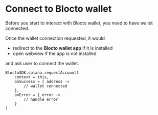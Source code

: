# Connect to Blocto wallet

Before you start to interact with Blocto wallet, you need to have wallet connected.

Once the wallet connection requested, it would

* redirect to the **Blocto wallet app** if it is installed
* open webview if the app is not installed

and ask user to connect the wallet.

```
BloctoSDK.solana.requestAccount(
    context = this,
    onSuccess = { address ->
        // wallet connected
    },
    onError = { error ->
        // handle error
    }
)
```
